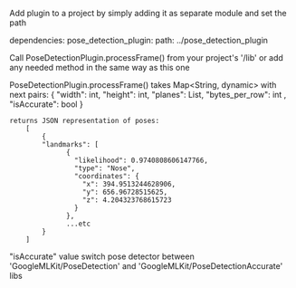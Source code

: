 Add plugin to a project by simply adding it as separate module and set the path

dependencies:
  pose_detection_plugin:
    path: ../pose_detection_plugin

Call PoseDetectionPlugin.processFrame() from your project's '/lib'
or add any needed method in the same way as this one

PoseDetectionPlugin.processFrame()
    takes Map<String, dynamic> with next pairs:
        {     "width": int,
              "height": int,
              "planes": List<Uint8List>,
              "bytes_per_row": int  ,
              "isAccurate": bool        }

    returns JSON representation of poses:
        [
            {
            "landmarks": [
                  {
                    "likelihood": 0.9740808606147766,
                    "type": "Nose",
                    "coordinates": {
                      "x": 394.9513244628906,
                      "y": 656.96728515625,
                      "z": 4.204323768615723
                    }
                  },
                  ...etc
            }
        ]

  "isAccurate" value switch pose detector between 'GoogleMLKit/PoseDetection' and 'GoogleMLKit/PoseDetectionAccurate' libs